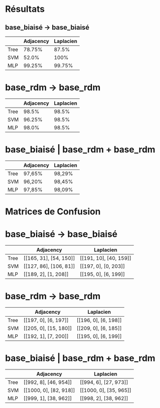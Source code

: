 # Résultats

## base_biaisé -> base_biaisé

|       | Adjacency | Laplacien |
|-------|-----------|-----------|
| Tree  |  78.75%   |   87.5%   |
| SVM   |  52.0%    |   100%    |
| MLP   |  99.25%   |   99.75%  |

# base_rdm -> base_rdm

|       | Adjacency | Laplacien |
|-------|-----------|-----------|
| Tree  |  98.5%    |  98.5%    |
| SVM   |  96.25%   |  98.5%    |
| MLP   |  98.0%    |  98.5%    |

# base_biaisé | base_rdm + base_rdm  

|       | Adjacency | Laplacien |
|-------|-----------|-----------|
| Tree  |   97,65%  |  98,29%   |
| SVM   |   96,20%  |  98,45%   |
| MLP   |   97,85%  |  98,09%   |

# Matrices de Confusion

# base_biaisé -> base_biaisé

|       |          Adjacency       |       Laplacien        |
|-------|--------------------------|------------------------|
| Tree  |  [[165, 31], [54, 150]]  | [[191, 10], [40, 159]] |
| SVM   |  [[127, 86], [106, 81]]  | [[197, 0], [0, 203]]   |
| MLP   |  [[189, 2], [1, 208]]    | [[195, 0], [6, 199]]   |

# base_rdm -> base_rdm

|       |          Adjacency       |       Laplacien        |
|-------|--------------------------|------------------------|
| Tree  |  [[197, 0], [6, 197]]    | [[196, 0], [6, 198]]   |
| SVM   |  [[205, 0], [15, 180]]   | [[209, 0], [6, 185]]   |
| MLP   |  [[192, 1], [7, 200]]    | [[195, 0], [6, 199]]   |

# base_biaisé | base_rdm + base_rdm

|       |          Adjacency       |       Laplacien        |
|-------|--------------------------|------------------------|
| Tree  |  [[992, 8], [46, 954]]   | [[994, 6], [27, 973]]  |
| SVM   |  [[1000, 0], [82, 918]]  | [[1000, 0], [35, 965]] |
| MLP   |  [[999, 1], [38, 962]]   | [[998, 2], [38, 962]]  |
